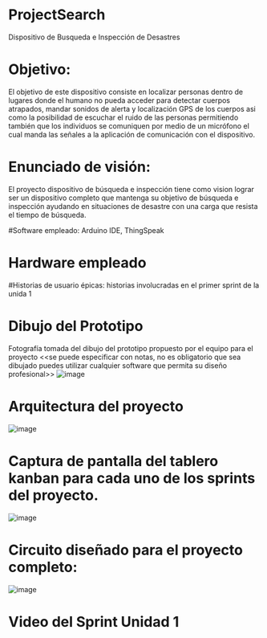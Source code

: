 # ProjectSearch
Dispositivo de Busqueda e Inspección de Desastres

# Objetivo: 
El objetivo de este dispositivo consiste en localizar personas dentro de lugares donde el humano no pueda acceder para detectar cuerpos atrapados, mandar sonidos de alerta y localización GPS de los cuerpos asi como la posibilidad de escuchar el ruido de las personas permitiendo también que los individuos se comuniquen por medio de un micrófono el cual manda las señales a la aplicación de comunicación con el dispositivo.

# Enunciado de visión:
El proyecto dispositivo de búsqueda e inspección tiene como vision lograr ser un dispositivo completo que mantenga su objetivo de búsqueda e inspección ayudando en situaciones de desastre con una carga que resista el tiempo de búsqueda.


#Software empleado: Arduino IDE, ThingSpeak

# Hardware empleado




#Historias de usuario épicas:
historias involucradas en el primer sprint de la unida 1

#  Dibujo del Prototipo
Fotografía tomada del dibujo del prototipo propuesto por el equipo para el proyecto <<se puede especificar con notas, no es obligatorio que sea dibujado puedes utilizar cualquier software que permita su diseño profesional>> 
![image](https://github.com/javajasso/ProjectSearch/assets/93737169/1aaf5cd9-58ce-493f-92be-9f9d5b03b00c)

# Arquitectura del proyecto
![image](https://github.com/javajasso/ProjectSearch/assets/93737169/0f94b254-0897-4dc8-aec4-c60eed2c0fdf)

# Captura de pantalla del tablero kanban para cada uno de los sprints del proyecto.
![image](https://github.com/javajasso/ProjectSearch/assets/93737169/4bb7eaad-5804-434f-8133-7d560f08b141)


# Circuito diseñado para el proyecto completo:
![image](https://github.com/javajasso/ProjectSearch/assets/93737169/42d3cd14-10b8-4fcf-9409-e8c64c7f9cdf)


# Video del Sprint Unidad 1

